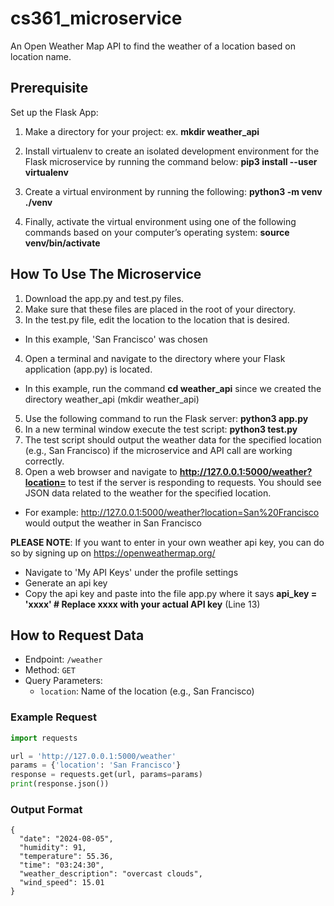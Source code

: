 # cs361_microservice

An Open Weather Map API to find the weather of a location based on location name.

## Prerequisite 
Set up the Flask App:

1. Make a directory for your project: ex. **mkdir weather_api**

2. Install virtualenv to create an isolated development environment for the Flask microservice by running the command below: **pip3 install --user virtualenv**

3. Create a virtual environment by running the following: **python3 -m venv ./venv**

4. Finally, activate the virtual environment using one of the following commands based on your computer’s operating system: **source** **venv/bin/activate**


## How To Use The Microservice
1. Download the app.py and test.py files.
2. Make sure that these files are placed in the root of your directory.
3. In the test.py file, edit the location to the location that is desired.
- In this example, 'San Francisco' was chosen
4. Open a terminal and navigate to the directory where your Flask application (app.py) is located.
- In this example, run the command **cd weather_api** since we created the directory weather_api (mkdir weather_api)
5. Use the following command to run the Flask server: **python3 app.py**
6. In a new terminal window execute the test script: **python3 test.py**
7. The test script should output the weather data for the specified location (e.g., San Francisco) if the microservice and API call are working correctly.
8. Open a web browser and navigate to **http://127.0.0.1:5000/weather?location=** to test if the server is responding to requests. You should see JSON data related to the weather for the specified location.
- For example: http://127.0.0.1:5000/weather?location=San%20Francisco would output the weather in San Francisco

**PLEASE NOTE**: If you want to enter in your own weather api key, you can do so by signing up on https://openweathermap.org/ 
- Navigate to 'My API Keys' under the profile settings
- Generate an api key
- Copy the api key and paste into the file app.py where it says **api_key = 'xxxx' # Replace xxxx with your actual API key** (Line 13)

## How to Request Data
- Endpoint: `/weather`
- Method: `GET`
- Query Parameters:
    - `location`: Name of the location (e.g., San Francisco)

### Example Request
```python
import requests

url = 'http://127.0.0.1:5000/weather'
params = {'location': 'San Francisco'}
response = requests.get(url, params=params)
print(response.json())
```

### Output Format
```
{
  "date": "2024-08-05",
  "humidity": 91,
  "temperature": 55.36,
  "time": "03:24:30",
  "weather_description": "overcast clouds",
  "wind_speed": 15.01
}
```
